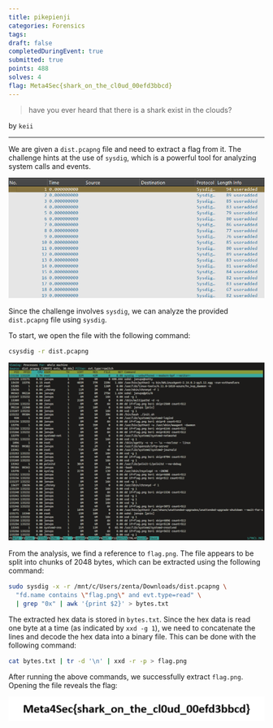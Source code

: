 ```yaml
---
title: pikepienji
categories: Forensics
tags: 
draft: false
completedDuringEvent: true
submitted: true
points: 488
solves: 4
flag: Meta4Sec{shark_on_the_cl0ud_00efd3bbcd}
---
```


> have you ever heard that there is a shark exist in the clouds?

by `keii`

---

We are given a `dist.pcapng` file and need to extract a flag from it. The challenge hints at the use of `sysdig`, which is a powerful tool for analyzing system calls and events.

![alt text](image.png)

Since the challenge involves `sysdig`, we can analyze the provided `dist.pcapng` file using `sysdig`.

To start, we open the file with the following command:

```bash
csysdig -r dist.pcapng
```

![alt text](image-1.png)

From the analysis, we find a reference to `flag.png`. The file appears to be split into chunks of 2048 bytes, which can be extracted using the following command:

```bash
sudo sysdig -x -r /mnt/c/Users/zenta/Downloads/dist.pcapng \
  "fd.name contains \"flag.png\" and evt.type=read" \
  | grep "0x" | awk '{print $2}' > bytes.txt
```

The extracted hex data is stored in `bytes.txt`. Since the hex data is read one byte at a time (as indicated by `xxd -g 1`), we need to concatenate the lines and decode the hex data into a binary file. This can be done with the following command:

```bash
cat bytes.txt | tr -d '\n' | xxd -r -p > flag.png
```

After running the above commands, we successfully extract `flag.png`. Opening the file reveals the flag:

![alt text](flag.png)
